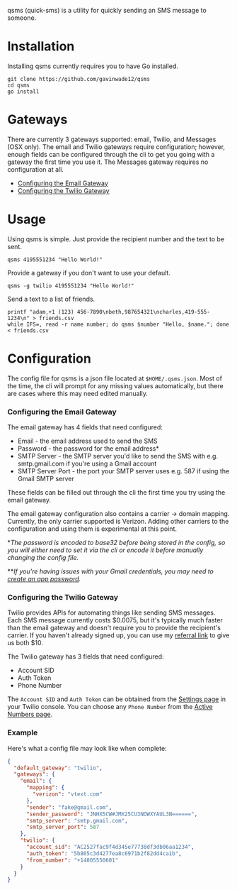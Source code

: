 qsms (quick-sms) is a utility for quickly sending an SMS message to someone.

# Installation

Installing qsms currently requires you to have Go installed.

    git clone https://github.com/gavinwade12/qsms
    cd qsms
    go install

# Gateways

There are currently 3 gateways supported: email, Twilio, and Messages (OSX only). The email and Twilio gateways require configuration; however, enough fields can be configured through the cli to get you going with a gateway the first time you use it. The Messages gateway requires no configuration at all.

- [Configuring the Email Gateway](#configure-email-gateway)
- [Configuring the Twilio Gateway](#configure-twilio-gateway)

# Usage

Using qsms is simple. Just provide the recipient number and the text to be sent.

    qsms 4195551234 "Hello World!"

Provide a gateway if you don't want to use your default.

    qsms -g twilio 4195551234 "Hello World!"

Send a text to a list of friends.

    printf "adam,+1 (123) 456-7890\nbeth,987654321\ncharles,419-555-1234\n" > friends.csv
    while IFS=, read -r name number; do qsms $number "Hello, $name."; done < friends.csv

# Configuration

The config file for qsms is a json file located at `$HOME/.qsms.json`. Most of the time, the cli will prompt for any missing values automatically, but there are cases where this may need edited manually.

### Configuring the Email Gateway

The email gateway has 4 fields that need configured:

- Email - the email address used to send the SMS
- Password - the password for the email address*
- SMTP Server - the SMTP server you'd like to send the SMS with e.g. smtp.gmail.com if you're using a Gmail account
- SMTP Server Port - the port your SMTP server uses e.g. 587 if using the Gmail SMTP server

These fields can be filled out through the cli the first time you try using the email gateway.

The email gateway configuration also contains a carrier -> domain mapping. Currently, the only carrier supported is Verizon. Adding other carriers to the configuration and using them is experimental at this point.

**The password is encoded to base32 before being stored in the config, so you will either need to set it via the cli or encode it before manually changing the config file.*

***If you're having issues with your Gmail credentials, you may need to [create an app password](https://myaccount.google.com/apppasswords).*

### Configuring the Twilio Gateway

Twilio provides APIs for automating things like sending SMS messages. Each SMS message currently costs $0.0075, but it's typically much faster than the email gateway and doesn't require you to provide the recipient's carrier. If you haven't already signed up, you can use my [referral link](www.twilio.com/referral/viTdGG) to give us both $10.

The Twilio gateway has 3 fields that need configured:

- Account SID
- Auth Token
- Phone Number

The `Account SID` and `Auth Token` can be obtained from the [Settings page](https://www.twilio.com/console/project/settings) in your Twilio console. You can choose any `Phone Number` from the [Active Numbers page](https://www.twilio.com/console/phone-numbers/incoming).

### Example

Here's what a config file may look like when complete:

```json
{
  "default_gateway": "twilio",
  "gateways": {
    "email": {
      "mapping": {
        "verizon": "vtext.com"
      },
      "sender": "fake@gmail.com",
      "sender_password": "JNHX5CW#JMX25CU3NOWXYAUL3N======",
      "smtp_server": "smtp.gmail.com",
      "smtp_server_port": 587
    },
    "twilio": {
      "account_sid": "AC2527fac9f4d345e77738df3db06aa1234",
      "auth_token": "5b805c3d4277ea8c6971b2f82dd4ca1b",
      "from_number": "+14805550601"
    }
  }
}
```